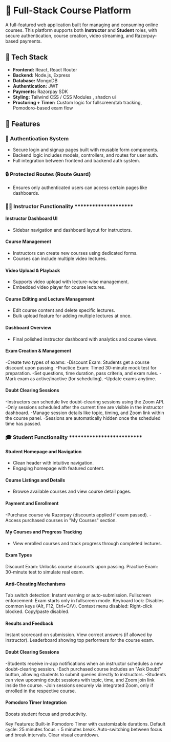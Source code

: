 # 🧠 Full-Stack Course Platform

A full-featured web application built for managing and consuming online courses. This platform supports both **Instructor** and **Student** roles, with secure authentication, course creation, video streaming, and Razorpay-based payments.


## 🔧 Tech Stack

- **Frontend:** React, React Router
- **Backend:** Node.js, Express
- **Database:** MongoDB
- **Authentication:** JWT
- **Payments:** Razorpay SDK
- **Styling:** Tailwind CSS / CSS Modules , shadcn ui
- **Proctoring + Timer:** Custom logic for fullscreen/tab tracking, Pomodoro-based exam flow


## 🚀 Features

### 🔐 Authentication System
- Secure login and signup pages built with reusable form components.
- Backend logic includes models, controllers, and routes for user auth.
- Full integration between frontend and backend auth system.


### 🔒 Protected Routes (Route Guard)
- Ensures only authenticated users can access certain pages like dashboards.


### 👨‍🏫 Instructor Functionality ********************

#### Instructor Dashboard UI
- Sidebar navigation and dashboard layout for instructors.

#### Course Management
- Instructors can create new courses using dedicated forms.
- Courses can include multiple video lectures.

#### Video Upload & Playback
- Supports video upload with lecture-wise management.
- Embedded video player for course lectures.

#### Course Editing and Lecture Management
- Edit course content and delete specific lectures.
- Bulk upload feature for adding multiple lectures at once.

#### Dashboard Overview
- Final polished instructor dashboard with analytics and course views.

 #### Exam Creation & Management 
-Create two types of exams:
-Discount Exam: Students get a course discount upon passing.
-Practice Exam: Timed 30-minute mock test for preparation.
-Set questions, time duration, pass criteria, and exam rules.
-Mark exam as active/inactive (for scheduling).
-Update exams anytime.

#### Doubt Clearing Sessions
-Instructors can schedule live doubt-clearing sessions using the Zoom API.
-Only sessions scheduled after the current time are visible in the instructor dashboard.
-Manage session details like topic, timing, and Zoom link within the course panel.
-Sessions are automatically hidden once the scheduled time has passed.


### 🎓 Student Functionality *************************

#### Student Homepage and Navigation
- Clean header with intuitive navigation.
- Engaging homepage with featured content.

#### Course Listings and Details
- Browse available courses and view course detail pages.

#### Payment and Enrollment
-Purchase course via Razorpay (discounts applied if exam passed).
-Access purchased courses in "My Courses" section.

#### My Courses and Progress Tracking
- View enrolled courses and track progress through completed lectures.

#### Exam Types
Discount Exam: Unlocks course discounts upon passing.
Practice Exam: 30-minute test to simulate real exam.

#### Anti-Cheating Mechanisms
Tab switch detection: Instant warning or auto-submission.
Fullscreen enforcement: Exam starts only in fullscreen mode.
Keyboard lock: Disables common keys (Alt, F12, Ctrl+C/V).
Context menu disabled: Right-click blocked.
Copy/paste disabled.

#### Results and Feedback
Instant scorecard on submission.
View correct answers (if allowed by instructor).
Leaderboard showing top performers for the course exam.

#### Doubt Clearing Sessions
-Students receive in-app notifications when an instructor schedules a new doubt-clearing session.
-Each purchased course includes an "Ask Doubt" button, allowing students to submit queries directly to instructors.
-Students can view upcoming doubt sessions with topic, time, and Zoom join link inside the course.
-Join sessions securely via integrated Zoom, only if enrolled in the respective course.

####  Pomodoro Timer Integration
Boosts student focus and productivity.

 Key Features:
Built-in Pomodoro Timer with customizable durations.
Default cycle: 25 minutes focus + 5 minutes break.
Auto-switching between focus and break intervals.
Clear visual countdown.

